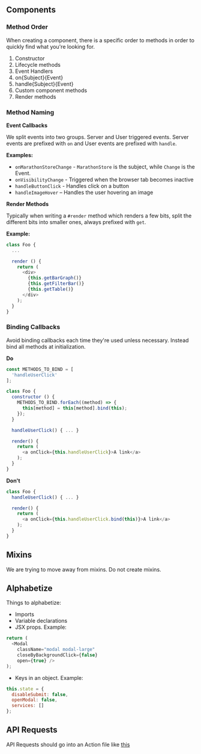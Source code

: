
## Components

### Method Order

When creating a component, there is a specific order to methods in order to quickly find what you're looking for.

1. Constructor
2. Lifecycle methods
3. Event Handlers
  1. on{Subject}{Event}
  2. handle{Subject}{Event}
4. Custom component methods
5. Render methods

### Method Naming

**Event Callbacks**

We split events into two groups. Server and User triggered events. Server events are prefixed with `on` and User events are prefixed with `handle`.

**Examples:**
* `onMarathonStoreChange` - `MarathonStore` is the subject, while `Change` is the Event.
* `onVisibilityChange` - Triggered when the browser tab becomes inactive
* `handleButtonClick` - Handles click on a button
* `handleImageHover` – Handles the user hovering an image

**Render Methods**

Typically when writing a `#render` method which renders a few bits, split the different bits into smaller ones, always prefixed with `get`.

**Example:**
```js
class Foo {
  ...

  render () {
    return (
      <div>
        {this.getBarGraph()}
        {this.getFilterBar()}
        {this.getTable()}
      </div>
    );
  }
}
```

### Binding Callbacks

Avoid binding callbacks each time they're used unless necessary. Instead bind all methods at initialization.

**Do**
```js
const METHODS_TO_BIND = [
  'handleUserClick'
];

class Foo {
  constructor () {
    METHODS_TO_BIND.forEach((method) => {
      this[method] = this[method].bind(this);
    });
  }

  handleUserClick() { ... }

  render() {
    return (
      <a onClick={this.handleUserClick}>A link</a>
    );
  }
}
```
**Don't**
```js
class Foo {
  handleUserClick() { ... }

  render() {
    return (
      <a onClick={this.handleUserClick.bind(this)}>A link</a>
    );
  }
}
```

## Mixins

We are trying to move away from mixins. Do not create mixins.

## Alphabetize

Things to alphabetize:
* Imports
* Variable declarations
* JSX props. Example:
```js
return (
  <Modal
    className="modal modal-large"
    closeByBackgroundClick={false}
    open={true} />
);
```

* Keys in an object. Example:
```js
this.state = {
  disableSubmit: false,
  openModal: false,
  services: []
};
```

## API Requests

API Requests should go into an Action file like [this](https://github.com/dcos/dcos-ui/blob/master/src/js/events/CosmosPackagesActions.js)

